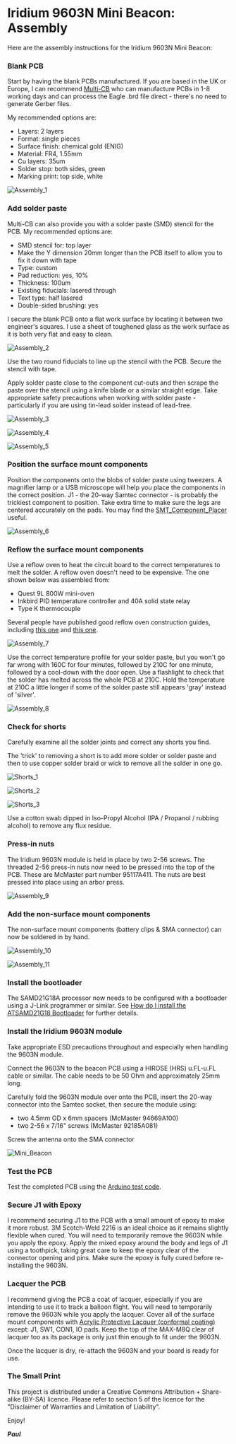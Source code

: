 # Iridium 9603N Mini Beacon: Assembly

Here are the assembly instructions for the Iridium 9603N Mini Beacon:

### Blank PCB

Start by having the blank PCBs manufactured. If you are based in the UK or Europe, I can recommend
[Multi-CB](https://www.multi-circuit-boards.eu/en/index.html) who can manufacture PCBs in 1-8 working days and
can process the Eagle .brd file direct - there's no need to generate Gerber files.

My recommended options are:
- Layers: 2 layers
- Format: single pieces
- Surface finish: chemical gold (ENIG)
- Material: FR4, 1.55mm
- Cu layers: 35um
- Solder stop: both sides, green
- Marking print: top side, white

![Assembly_1](https://github.com/PaulZC/Iridium_9603N_Mini_Beacon/blob/master/img/Assembly_1.JPG)

### Add solder paste

Multi-CB can also provide you with a solder paste (SMD) stencil for the PCB. My recommended options are:
- SMD stencil for: top layer
- Make the Y dimension 20mm longer than the PCB itself to allow you to fix it down with tape
- Type: custom
- Pad reduction: yes, 10%
- Thickness: 100um
- Existing fiducials: lasered through
- Text type: half lasered
- Double-sided brushing: yes

I secure the blank PCB onto a flat work surface by locating it between two engineer's squares. I use a sheet of toughened glass
as the work surface as it is both very flat and easy to clean.

![Assembly_2](https://github.com/PaulZC/Iridium_9603N_Mini_Beacon/blob/master/img/Assembly_2.JPG)

Use the two round fiducials to line up the stencil with the PCB. Secure the stencil with tape.

Apply solder paste close to the component cut-outs and then scrape the paste over the stencil using a knife blade
or a similar straight edge. Take appropriate safety precautions when working with solder paste - particularly if you are using
tin-lead solder instead of lead-free.

![Assembly_3](https://github.com/PaulZC/Iridium_9603N_Mini_Beacon/blob/master/img/Assembly_3.JPG)

![Assembly_4](https://github.com/PaulZC/Iridium_9603N_Mini_Beacon/blob/master/img/Assembly_4.JPG)

![Assembly_5](https://github.com/PaulZC/Iridium_9603N_Mini_Beacon/blob/master/img/Assembly_5.JPG)

### Position the surface mount components

Position the components onto the blobs of solder paste using tweezers. A magnifier lamp or a USB microscope will
help you place the components in the correct position. J1 - the 20-way Samtec connector - is probably the trickiest
component to position. Take extra time to make sure the legs are centered accurately on the pads.
You may find the [SMT_Component_Placer](https://github.com/PaulZC/SMT_Component_Placer) useful.

![Assembly_6](https://github.com/PaulZC/Iridium_9603N_Mini_Beacon/blob/master/img/Assembly_6.JPG)

### Reflow the surface mount components

Use a reflow oven to heat the circuit board to the correct temperatures to melt the solder. A reflow oven doesn't need to be
expensive. The one shown below was assembled from:

- Quest 9L 800W mini-oven
- Inkbird PID temperature controller and 40A solid state relay
- Type K thermocouple

Several people have published good reflow oven construction guides, including [this one](http://tt7hab.blogspot.com/2018/06/the-reflow-oven.html)
and [this one](http://www.die4laser.com/toaster/index.html).

![Assembly_7](https://github.com/PaulZC/Iridium_9603N_Mini_Beacon/blob/master/img/Assembly_7.JPG)

Use the correct temperature profile for your solder paste, but you won't go far wrong with 160C for four minutes, followed by
210C for one minute, followed by a cool-down with the door open. Use a flashlight to check that the solder has melted across
the whole PCB at 210C. Hold the temperature at 210C a little longer if some of the solder paste still appears 'gray' instead of 'silver'.

![Assembly_8](https://github.com/PaulZC/Iridium_9603N_Mini_Beacon/blob/master/img/Assembly_8.JPG)

### Check for shorts

Carefully examine all the solder joints and correct any shorts you find.

The 'trick' to removing a short is to add more solder or solder paste and then to use
copper solder braid or wick to remove all the solder in one go.

![Shorts_1](https://github.com/PaulZC/Iridium_9603N_Mini_Beacon/blob/master/img/Shorts_1.JPG)

![Shorts_2](https://github.com/PaulZC/Iridium_9603N_Mini_Beacon/blob/master/img/Shorts_2.JPG)

![Shorts_3](https://github.com/PaulZC/Iridium_9603N_Mini_Beacon/blob/master/img/Shorts_3.JPG)

Use a cotton swab dipped in Iso-Propyl Alcohol (IPA / Propanol / rubbing alcohol) to remove any flux residue.

### Press-in nuts

The Iridium 9603N module is held in place by two 2-56 screws. The threaded 2-56 press-in nuts now need to be pressed into the top of the
PCB. These are McMaster part number 95117A411. The nuts are best pressed into place using an arbor press.

![Assembly_9](https://github.com/PaulZC/Iridium_9603N_Mini_Beacon/blob/master/img/Assembly_9.JPG)

### Add the non-surface mount components

The non-surface mount components (battery clips & SMA connector) can now be soldered in by hand.

![Assembly_10](https://github.com/PaulZC/Iridium_9603N_Mini_Beacon/blob/master/img/Assembly_10.JPG)

![Assembly_11](https://github.com/PaulZC/Iridium_9603N_Mini_Beacon/blob/master/img/Assembly_11.JPG)

### Install the bootloader

The SAMD21G18A processor now needs to be configured with a bootloader using a J-Link programmer or similar. See
[How do I install the ATSAMD21G18 Bootloader](https://github.com/PaulZC/Iridium_9603N_Solar_Beacon/blob/master/LEARN.md#how-do-i-install-the-atsamd21g18-bootloader)
for further details.

### Install the Iridium 9603N module

Take appropriate ESD precautions throughout and especially when handling the 9603N module.

Connect the 9603N to the beacon PCB using a HIROSE (HRS) u.FL-u.FL cable or similar. The cable needs to be 50 Ohm and approximately 25mm long.

Carefully fold the 9603N module over onto the PCB, insert the 20-way connector into the Samtec socket, then secure the module using:
- two 4.5mm OD x 6mm spacers (McMaster 94669A100)
- two 2-56 x 7/16" screws (McMaster 92185A081)

Screw the antenna onto the SMA connector

![Mini_Beacon](https://github.com/PaulZC/Iridium_9603N_Mini_Beacon/blob/master/img/Mini_Beacon.JPG)

### Test the PCB

Test the completed PCB using the [Arduino test code](https://github.com/PaulZC/Iridium_9603N_Mini_Beacon/tree/master/Arduino).

### Secure J1 with Epoxy

I recommend securing J1 to the PCB with a small amount of epoxy to make it more robust. 3M Scotch-Weld 2216 is an ideal choice as it remains slightly flexible when cured.
You will need to temporarily remove the 9603N while you apply the epoxy. Apply the mixed epoxy around the body and legs of J1 using a toothpick,
taking great care to keep the epoxy clear of the connector opening and pins. Make sure the epoxy is fully cured before re-installing the 9603N.

### Lacquer the PCB

I recommend giving the PCB a coat of lacquer, especially if you are intending to use it to track a balloon flight.
You will need to temporarily remove the 9603N while you apply the lacquer. Cover all of the surface mount components with
[Acrylic Protective Lacquer (conformal coating)](https://uk.rs-online.com/web/p/conformal-coatings/3217324/) except: J1, SW1, CON1, IO pads.
Keep the top of the MAX-M8Q clear of lacquer too as its package is only just thin enough to fit under the 9603N.

Once the lacquer is dry, re-attach the 9603N and your board is ready for use.

### The Small Print

This project is distributed under a Creative Commons Attribution + Share-alike (BY-SA) licence.
Please refer to section 5 of the licence for the "Disclaimer of Warranties and Limitation of Liability".

Enjoy!

**_Paul_**